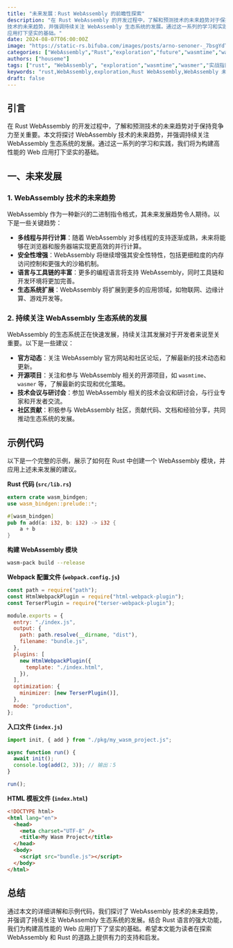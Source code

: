 ```yaml
---
title: "未来发展：Rust WebAssembly 的前瞻性探索"
description: "在 Rust WebAssembly 的开发过程中，了解和预测技术的未来趋势对于保持竞争力至关重要。本文将探讨 WebAssembly
技术的未来趋势，并强调持续关注 WebAssembly 生态系统的发展。通过这一系列的学习和实践，我们将为构建高性能的 Web
应用打下坚实的基础。"
date: 2024-08-07T06:00:00Z
image: "https://static-rs.bifuba.com/images/posts/arno-senoner-_7bsgYdTTVE-unsplash.jpg"
categories: ["WebAssembly","Rust","exploration","future","wasmtime","wasmer","实战指南"]
authors: ["houseme"]
tags: ["rust", "WebAssembly", "exploration","wasmtime","wasmer","实战指南","Rust WebAssembly","WebAssembly 未来，WebAssembly 生态系统","高性能","多线程","并行计算","安全性","生态系统"]
keywords: "rust,WebAssembly,exploration,Rust WebAssembly,WebAssembly 未来，WebAssembly 生态系统"
draft: false
---
```


## 引言

在 Rust
WebAssembly 的开发过程中，了解和预测技术的未来趋势对于保持竞争力至关重要。本文将探讨 WebAssembly 技术的未来趋势，并强调持续关注 WebAssembly 生态系统的发展。通过这一系列的学习和实践，我们将为构建高性能的 Web 应用打下坚实的基础。

## 一、未来发展

### 1. **WebAssembly 技术的未来趋势**

WebAssembly 作为一种新兴的二进制指令格式，其未来发展趋势令人期待。以下是一些关键趋势：

- **多线程与并行计算**：随着 WebAssembly 对多线程的支持逐渐成熟，未来将能够在浏览器和服务器端实现更高效的并行计算。
- **安全性增强**：WebAssembly 将继续增强其安全性特性，包括更细粒度的内存访问控制和更强大的沙箱机制。
- **语言与工具链的丰富**：更多的编程语言将支持 WebAssembly，同时工具链和开发环境将更加完善。
- **生态系统扩展**：WebAssembly 将扩展到更多的应用领域，如物联网、边缘计算、游戏开发等。

### 2. **持续关注 WebAssembly 生态系统的发展**

WebAssembly 的生态系统正在快速发展，持续关注其发展对于开发者来说至关重要。以下是一些建议：

- **官方动态**：关注 WebAssembly 官方网站和社区论坛，了解最新的技术动态和更新。
- **开源项目**：关注和参与 WebAssembly 相关的开源项目，如 `wasmtime`、`wasmer` 等，了解最新的实现和优化策略。
- **技术会议与研讨会**：参加 WebAssembly 相关的技术会议和研讨会，与行业专家和开发者交流。
- **社区贡献**：积极参与 WebAssembly 社区，贡献代码、文档和经验分享，共同推动生态系统的发展。

## 示例代码

以下是一个完整的示例，展示了如何在 Rust 中创建一个 WebAssembly 模块，并应用上述未来发展的建议。

**Rust 代码 (`src/lib.rs`)**

```rust
extern crate wasm_bindgen;
use wasm_bindgen::prelude::*;

#[wasm_bindgen]
pub fn add(a: i32, b: i32) -> i32 {
    a + b
}
```

**构建 WebAssembly 模块**

```bash
wasm-pack build --release
```

**Webpack 配置文件 (`webpack.config.js`)**

```javascript
const path = require("path");
const HtmlWebpackPlugin = require("html-webpack-plugin");
const TerserPlugin = require("terser-webpack-plugin");

module.exports = {
  entry: "./index.js",
  output: {
    path: path.resolve(__dirname, "dist"),
    filename: "bundle.js",
  },
  plugins: [
    new HtmlWebpackPlugin({
      template: "./index.html",
    }),
  ],
  optimization: {
    minimizer: [new TerserPlugin()],
  },
  mode: "production",
};
```

**入口文件 (`index.js`)**

```javascript
import init, { add } from "./pkg/my_wasm_project.js";

async function run() {
  await init();
  console.log(add(2, 3)); // 输出：5
}

run();
```

**HTML 模板文件 (`index.html`)**

```html
<!DOCTYPE html>
<html lang="en">
  <head>
    <meta charset="UTF-8" />
    <title>My Wasm Project</title>
  </head>
  <body>
    <script src="bundle.js"></script>
  </body>
</html>
```

## 总结

通过本文的详细讲解和示例代码，我们探讨了 WebAssembly 技术的未来趋势，并强调了持续关注 WebAssembly 生态系统的发展。结合 Rust
语言的强大功能，我们为构建高性能的 Web 应用打下了坚实的基础。希望本文能为读者在探索 WebAssembly 和 Rust 的道路上提供有力的支持和启发。

